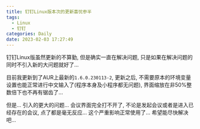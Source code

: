 ```yaml
---
title: 钉钉Linux版本次的更新喜忧参半
tags:
  - Linux
  - 钉钉
categories: Daily
date: 2023-02-03 17:27:49
---
```


<!-- 摘要部分 -->
<!-- more -->


钉钉Linux版虽然更新的不算勤, 但是确实一直在解决问题, 只是如果在解决问题的同时不引入新的大问题就好了...
<!-- 摘要部分 -->
<!-- more -->

目前我更新到了AUR上最新的`1.6.0.230113-2`, 更新之后, 不需要原本的环境变量设置也能正常进行中文输入了(程序本身及小程序都无问题), 界面缩放在非50%整数倍下也不再有锯齿了...

但是... 引入的更大的问题... 会议界面完全打不开了, 不论是发起会议或者是进入已经存在的会议, 点了都是毫无反应... 这个严重影响正常使用了... 希望能尽快解决吧...